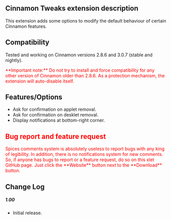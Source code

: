 ## Cinnamon Tweaks extension description

This extension adds some options to modify the default behaviour of certain Cinnamon features.

## Compatibility

Tested and working on Cinnamon versions 2.8.6 and 3.0.7 (stable and nightly).

<span style="color:red;">
**Important note:** Do not try to install and force compatibility for any other version of Cinnamon older than 2.8.6. As a protection mechanism, the extension will auto-disable itself.
</span>

## Features/Options

- Ask for confirmation on applet removal.
- Ask for confirmation on desklet removal.
- Display notifications at bottom-right corner.

<h2 style="color:red;"> Bug report and feature request</h2>
<span style="color:red;">
Spices comments system is absolutely useless to report bugs with any king of legibility. In addition, there is no notifications system for new comments. So, if anyone has bugs to report or a feature request, do so on this xlet GitHub page. Just click the **Website** button next to the **Download** button.
</span>

## Change Log

##### 1.00
- Initial release.

